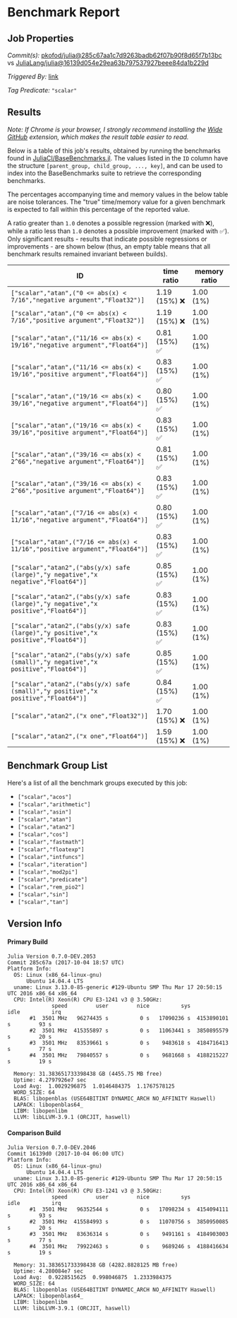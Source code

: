 # Benchmark Report

## Job Properties

*Commit(s):* [pkofod/julia@285c67aa1c7d9263badb62f07b90f8d65f7b13bc](https://github.com/pkofod/julia/commit/285c67aa1c7d9263badb62f07b90f8d65f7b13bc) vs [JuliaLang/julia@16139d054e29ea63b797537927beee84da1b229d](https://github.com/JuliaLang/julia/commit/16139d054e29ea63b797537927beee84da1b229d)

*Triggered By:* [link](https://github.com/JuliaLang/julia/pull/23383#issuecomment-334278083)

*Tag Predicate:* `"scalar"`

## Results

*Note: If Chrome is your browser, I strongly recommend installing the [Wide GitHub](https://chrome.google.com/webstore/detail/wide-github/kaalofacklcidaampbokdplbklpeldpj?hl=en)
extension, which makes the result table easier to read.*

Below is a table of this job's results, obtained by running the benchmarks found in
[JuliaCI/BaseBenchmarks.jl](https://github.com/JuliaCI/BaseBenchmarks.jl). The values
listed in the `ID` column have the structure `[parent_group, child_group, ..., key]`,
and can be used to index into the BaseBenchmarks suite to retrieve the corresponding
benchmarks.

The percentages accompanying time and memory values in the below table are noise tolerances. The "true"
time/memory value for a given benchmark is expected to fall within this percentage of the reported value.

A ratio greater than `1.0` denotes a possible regression (marked with :x:), while a ratio less
than `1.0` denotes a possible improvement (marked with :white_check_mark:). Only significant results - results
that indicate possible regressions or improvements - are shown below (thus, an empty table means that all
benchmark results remained invariant between builds).

| ID | time ratio | memory ratio |
|----|------------|--------------|
| `["scalar","atan",("0 <= abs(x) < 7/16","negative argument","Float32")]` | 1.19 (15%) :x: | 1.00 (1%)  |
| `["scalar","atan",("0 <= abs(x) < 7/16","positive argument","Float32")]` | 1.19 (15%) :x: | 1.00 (1%)  |
| `["scalar","atan",("11/16 <= abs(x) < 19/16","negative argument","Float64")]` | 0.81 (15%) :white_check_mark: | 1.00 (1%)  |
| `["scalar","atan",("11/16 <= abs(x) < 19/16","positive argument","Float64")]` | 0.83 (15%) :white_check_mark: | 1.00 (1%)  |
| `["scalar","atan",("19/16 <= abs(x) < 39/16","negative argument","Float64")]` | 0.80 (15%) :white_check_mark: | 1.00 (1%)  |
| `["scalar","atan",("19/16 <= abs(x) < 39/16","positive argument","Float64")]` | 0.83 (15%) :white_check_mark: | 1.00 (1%)  |
| `["scalar","atan",("39/16 <= abs(x) < 2^66","negative argument","Float64")]` | 0.81 (15%) :white_check_mark: | 1.00 (1%)  |
| `["scalar","atan",("39/16 <= abs(x) < 2^66","positive argument","Float64")]` | 0.83 (15%) :white_check_mark: | 1.00 (1%)  |
| `["scalar","atan",("7/16 <= abs(x) < 11/16","negative argument","Float64")]` | 0.80 (15%) :white_check_mark: | 1.00 (1%)  |
| `["scalar","atan",("7/16 <= abs(x) < 11/16","positive argument","Float64")]` | 0.83 (15%) :white_check_mark: | 1.00 (1%)  |
| `["scalar","atan2",("abs(y/x) safe (large)","y negative","x negative","Float64")]` | 0.85 (15%) :white_check_mark: | 1.00 (1%)  |
| `["scalar","atan2",("abs(y/x) safe (large)","y negative","x positive","Float64")]` | 0.83 (15%) :white_check_mark: | 1.00 (1%)  |
| `["scalar","atan2",("abs(y/x) safe (large)","y positive","x positive","Float64")]` | 0.83 (15%) :white_check_mark: | 1.00 (1%)  |
| `["scalar","atan2",("abs(y/x) safe (small)","y negative","x positive","Float64")]` | 0.85 (15%) :white_check_mark: | 1.00 (1%)  |
| `["scalar","atan2",("abs(y/x) safe (small)","y positive","x positive","Float64")]` | 0.84 (15%) :white_check_mark: | 1.00 (1%)  |
| `["scalar","atan2",("x one","Float32")]` | 1.70 (15%) :x: | 1.00 (1%)  |
| `["scalar","atan2",("x one","Float64")]` | 1.59 (15%) :x: | 1.00 (1%)  |

## Benchmark Group List

Here's a list of all the benchmark groups executed by this job:

- `["scalar","acos"]`
- `["scalar","arithmetic"]`
- `["scalar","asin"]`
- `["scalar","atan"]`
- `["scalar","atan2"]`
- `["scalar","cos"]`
- `["scalar","fastmath"]`
- `["scalar","floatexp"]`
- `["scalar","intfuncs"]`
- `["scalar","iteration"]`
- `["scalar","mod2pi"]`
- `["scalar","predicate"]`
- `["scalar","rem_pio2"]`
- `["scalar","sin"]`
- `["scalar","tan"]`

## Version Info

#### Primary Build

```
Julia Version 0.7.0-DEV.2053
Commit 285c67a (2017-10-04 18:57 UTC)
Platform Info:
  OS: Linux (x86_64-linux-gnu)
      Ubuntu 14.04.4 LTS
  uname: Linux 3.13.0-85-generic #129-Ubuntu SMP Thu Mar 17 20:50:15 UTC 2016 x86_64 x86_64
  CPU: Intel(R) Xeon(R) CPU E3-1241 v3 @ 3.50GHz: 
              speed         user         nice          sys         idle          irq
       #1  3501 MHz   96274435 s          0 s   17090236 s  4153890101 s         93 s
       #2  3501 MHz  415355897 s          0 s   11063441 s  3850895579 s         20 s
       #3  3501 MHz   83539661 s          0 s    9483618 s  4184716413 s         77 s
       #4  3501 MHz   79840557 s          0 s    9681668 s  4188215227 s         19 s
       
  Memory: 31.383651733398438 GB (4455.75 MB free)
  Uptime: 4.2797926e7 sec
  Load Avg:  1.0029296875  1.0146484375  1.1767578125
  WORD_SIZE: 64
  BLAS: libopenblas (USE64BITINT DYNAMIC_ARCH NO_AFFINITY Haswell)
  LAPACK: libopenblas64_
  LIBM: libopenlibm
  LLVM: libLLVM-3.9.1 (ORCJIT, haswell)

```

#### Comparison Build

```
Julia Version 0.7.0-DEV.2046
Commit 16139d0 (2017-10-04 06:00 UTC)
Platform Info:
  OS: Linux (x86_64-linux-gnu)
      Ubuntu 14.04.4 LTS
  uname: Linux 3.13.0-85-generic #129-Ubuntu SMP Thu Mar 17 20:50:15 UTC 2016 x86_64 x86_64
  CPU: Intel(R) Xeon(R) CPU E3-1241 v3 @ 3.50GHz: 
              speed         user         nice          sys         idle          irq
       #1  3501 MHz   96352544 s          0 s   17098234 s  4154094111 s         93 s
       #2  3501 MHz  415584993 s          0 s   11070756 s  3850950085 s         20 s
       #3  3501 MHz   83636314 s          0 s    9491161 s  4184903003 s         77 s
       #4  3501 MHz   79922463 s          0 s    9689246 s  4188416634 s         19 s
       
  Memory: 31.383651733398438 GB (4282.8828125 MB free)
  Uptime: 4.280084e7 sec
  Load Avg:  0.9228515625  0.998046875  1.2333984375
  WORD_SIZE: 64
  BLAS: libopenblas (USE64BITINT DYNAMIC_ARCH NO_AFFINITY Haswell)
  LAPACK: libopenblas64_
  LIBM: libopenlibm
  LLVM: libLLVM-3.9.1 (ORCJIT, haswell)

```
